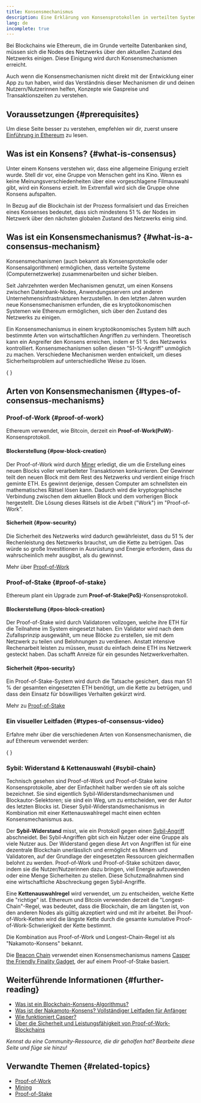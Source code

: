 ```yaml
---
title: Konsensmechanismus
description: Eine Erklärung von Konsensprotokollen in verteilten Systemen und die Rolle, die sie in Ethereum spielen.
lang: de
incomplete: true
---
```


Bei Blockchains wie Ethereum, die im Grunde verteilte Datenbanken sind, müssen sich die Nodes des Netzwerks über den aktuellen Zustand des Netzwerks einigen. Diese Einigung wird durch Konsensmechanismen erreicht.

Auch wenn die Konsensmechanismen nicht direkt mit der Entwicklung einer App zu tun haben, wird das Verständnis dieser Mechanismen dir und deinen Nutzern/Nutzerinnen helfen, Konzepte wie Gaspreise und Transaktionszeiten zu verstehen.

## Voraussetzungen {#prerequisites}

Um diese Seite besser zu verstehen, empfehlen wir dir, zuerst unsere [Einführung in Ethereum](/developers/docs/intro-to-ethereum/) zu lesen.

## Was ist ein Konsens? {#what-is-consensus}

Unter einem Konsens verstehen wir, dass eine allgemeine Einigung erzielt wurde. Stell dir vor, eine Gruppe von Menschen geht ins Kino. Wenn es keine Meinungsverschiedenheiten über eine vorgeschlagene Filmauswahl gibt, wird ein Konsens erzielt. Im Extremfall wird sich die Gruppe ohne Konsens aufspalten.

In Bezug auf die Blockchain ist der Prozess formalisiert und das Erreichen eines Konsenses bedeutet, dass sich mindestens 51 % der Nodes im Netzwerk über den nächsten globalen Zustand des Netzwerks einig sind.

## Was ist ein Konsensmechanismus? {#what-is-a-consensus-mechanism}

Konsensmechanismen (auch bekannt als Konsensprotokolle oder Konsensalgorithmen) ermöglichen, dass verteilte Systeme (Computernetzwerke) zusammenarbeiten und sicher bleiben.

Seit Jahrzehnten werden Mechanismen genutzt, um einen Konsens zwischen Datenbank-Nodes, Anwendungsservern und anderen Unternehmensinfrastrukturen herzustellen. In den letzten Jahren wurden neue Konsensmechanismen erfunden, die es kryptoökonomischen Systemen wie Ethereum ermöglichen, sich über den Zustand des Netzwerks zu einigen.

Ein Konsensmechanismus in einem kryptoökonomisches System hilft auch bestimmte Arten von wirtschaftlichen Angriffen zu verhindern. Theoretisch kann ein Angreifer den Konsens erreichen, indem er 51 % des Netzwerks kontrolliert. Konsensmechanismen sollen diesen "51-%-Angriff" unmöglich zu machen. Verschiedene Mechanismen werden entwickelt, um dieses Sicherheitsproblem auf unterschiedliche Weise zu lösen.

{
<YouTube id="dylgwcPH4EA" />
}

## Arten von Konsensmechanismen {#types-of-consensus-mechanisms}

### Proof-of-Work {#proof-of-work}

Ethereum verwendet, wie Bitcoin, derzeit ein **Proof-of-Work(PoW)**-Konsensprotokoll.

#### Blockerstellung {#pow-block-creation}

Der Proof-of-Work wird durch [Miner](/developers/docs/consensus-mechanisms/pow/mining/) erledigt, die um die Erstellung eines neuen Blocks voller verarbeiteter Transaktionen konkurrieren. Der Gewinner teilt den neuen Block mit dem Rest des Netzwerks und verdient einige frisch geminte ETH. Es gewinnt derjenige, dessen Computer am schnellsten ein mathematisches Rätsel lösen kann. Dadurch wird die kryptographische Verbindung zwischen dem aktuellen Block und dem vorherigen Block hergestellt. Die Lösung dieses Rätsels ist die Arbeit ("Work") im "Proof-of-Work".

#### Sicherheit {#pow-security}

Die Sicherheit des Netzwerks wird dadurch gewährleistet, dass du 51 % der Rechenleistung des Netzwerks brauchst, um die Kette zu betrügen. Das würde so große Investitionen in Ausrüstung und Energie erfordern, dass du wahrscheinlich mehr ausgibst, als du gewinnst.

Mehr über [Proof-of-Work](/developers/docs/consensus-mechanisms/pow/)

### Proof-of-Stake {#proof-of-stake}

Ethereum plant ein Upgrade zum **Proof-of-Stake(PoS)**-Konsensprotokoll.

#### Blockerstellung {#pos-block-creation}

Der Proof-of-Stake wird durch Validatoren vollzogen, welche ihre ETH für die Teilnahme im System eingesetzt haben. Ein Validator wird nach dem Zufallsprinzip ausgewählt, um neue Blöcke zu erstellen, sie mit dem Netzwerk zu teilen und Belohnungen zu verdienen. Anstatt intensive Rechenarbeit leisten zu müssen, musst du einfach deine ETH ins Netzwerk gesteckt haben. Das schafft Anreize für ein gesundes Netzwerkverhalten.

#### Sicherheit {#pos-security}

Ein Proof-of-Stake-System wird durch die Tatsache gesichert, dass man 51 % der gesamten eingesetzten ETH benötigt, um die Kette zu betrügen, und dass dein Einsatz für böswilliges Verhalten gekürzt wird.

Mehr zu [Proof-of-Stake](/developers/docs/consensus-mechanisms/pos/)

### Ein visueller Leitfaden {#types-of-consensus-video}

Erfahre mehr über die verschiedenen Arten von Konsensmechanismen, die auf Ethereum verwendet werden:

{
<YouTube id="ojxfbN78WFQ" />
}

### Sybil: Widerstand & Kettenauswahl {#sybil-chain}

Technisch gesehen sind Proof-of-Work und Proof-of-Stake keine Konsensprotokolle, aber der Einfachheit halber werden sie oft als solche bezeichnet. Sie sind eigentlich Sybil-Widerstandsmechanismen und Blockautor-Selektoren; sie sind ein Weg, um zu entscheiden, wer der Autor des letzten Blocks ist. Dieser Sybil-Widerstandsmechanismus in Kombination mit einer Kettenauswahlregel macht einen echten Konsensmechanismus aus.

Der **Sybil-Widerstand** misst, wie ein Protokoll gegen einen [Sybil-Angriff](https://wikipedia.org/wiki/Sybil_attack) abschneidet. Bei Sybil-Angriffen gibt sich ein Nutzer oder eine Gruppe als viele Nutzer aus. Der Widerstand gegen diese Art von Angriffen ist für eine dezentrale Blockchain unerlässlich und ermöglicht es Minern und Validatoren, auf der Grundlage der eingesetzten Ressourcen gleichermaßen belohnt zu werden. Proof-of-Work und Proof-of-Stake schützen davor, indem sie die Nutzer/Nutzerinnen dazu bringen, viel Energie aufzuwenden oder eine Menge Sicherheiten zu stellen. Diese Schutzmaßnahmen sind eine wirtschaftliche Abschreckung gegen Sybil-Angriffe.

Eine **Kettenauswahlregel** wird verwendet, um zu entscheiden, welche Kette die "richtige" ist. Ethereum und Bitcoin verwenden derzeit die "Longest-Chain"-Regel, was bedeutet, dass die Blockchain, die am längsten ist, von den anderen Nodes als gültig akzeptiert wird und mit ihr arbeitet. Bei Proof-of-Work-Ketten wird die längste Kette durch die gesamte kumulative Proof-of-Work-Schwierigkeit der Kette bestimmt.

Die Kombination aus Proof-of-Work und Longest-Chain-Regel ist als "Nakamoto-Konsens" bekannt.

Die [Beacon Chain](/roadmap/beacon-chain/) verwendet einen Konsensmechanismus namens [Casper the Friendly Finality Gadget](https://arxiv.org/abs/1710.09437), der auf einem Proof-of-Stake basiert.

## Weiterführende Informationen {#further-reading}

- [Was ist ein Blockchain-Konsens-Algorithmus?](https://academy.binance.com/en/articles/what-is-a-blockchain-consensus-algorithm)
- [Was ist der Nakamoto-Konsens? Vollständiger Leitfaden für Anfänger](https://blockonomi.com/nakamoto-consensus/)
- [Wie funktioniert Casper?](https://medium.com/unitychain/intro-to-casper-ffg-9ed944d98b2d)
- [Über die Sicherheit und Leistungsfähigkeit von Proof-of-Work-Blockchains](https://eprint.iacr.org/2016/555.pdf)

_Kennst du eine Community-Ressource, die dir geholfen hat? Bearbeite diese Seite und füge sie hinzu!_

## Verwandte Themen {#related-topics}

- [Proof-of-Work](/developers/docs/consensus-mechanisms/pow/)
- [Mining](/developers/docs/consensus-mechanisms/pow/mining/)
- [Proof-of-Stake](/developers/docs/consensus-mechanisms/pos/)
